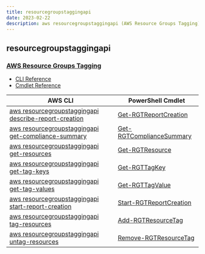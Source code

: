 ```yaml
---
title: resourcegroupstaggingapi
date: 2023-02-22
description: aws resourcegroupstaggingapi (AWS Resource Groups Tagging) command/cmdlet list.
---
```


## resourcegroupstaggingapi

### [AWS Resource Groups Tagging](https://aws.amazon.com/)

* [CLI Reference](https://docs.aws.amazon.com/cli/latest/reference/resourcegroupstaggingapi/index.html)
* [Cmdlet Reference](https://docs.aws.amazon.com/powershell/latest/reference/items/AWS_Resource_Groups_Tagging_API_cmdlets.html)

|AWS CLI|PowerShell Cmdlet|
|----|----|
|[aws resourcegroupstaggingapi describe-report-creation](https://docs.aws.amazon.com/cli/latest/reference/resourcegroupstaggingapi/describe-report-creation.html)|[Get-RGTReportCreation](https://docs.aws.amazon.com/powershell/latest/reference/items/Get-RGTReportCreation.html)|
|[aws resourcegroupstaggingapi get-compliance-summary](https://docs.aws.amazon.com/cli/latest/reference/resourcegroupstaggingapi/get-compliance-summary.html)|[Get-RGTComplianceSummary](https://docs.aws.amazon.com/powershell/latest/reference/items/Get-RGTComplianceSummary.html)|
|[aws resourcegroupstaggingapi get-resources](https://docs.aws.amazon.com/cli/latest/reference/resourcegroupstaggingapi/get-resources.html)|[Get-RGTResource](https://docs.aws.amazon.com/powershell/latest/reference/items/Get-RGTResource.html)|
|[aws resourcegroupstaggingapi get-tag-keys](https://docs.aws.amazon.com/cli/latest/reference/resourcegroupstaggingapi/get-tag-keys.html)|[Get-RGTTagKey](https://docs.aws.amazon.com/powershell/latest/reference/items/Get-RGTTagKey.html)|
|[aws resourcegroupstaggingapi get-tag-values](https://docs.aws.amazon.com/cli/latest/reference/resourcegroupstaggingapi/get-tag-values.html)|[Get-RGTTagValue](https://docs.aws.amazon.com/powershell/latest/reference/items/Get-RGTTagValue.html)|
|[aws resourcegroupstaggingapi start-report-creation](https://docs.aws.amazon.com/cli/latest/reference/resourcegroupstaggingapi/start-report-creation.html)|[Start-RGTReportCreation](https://docs.aws.amazon.com/powershell/latest/reference/items/Start-RGTReportCreation.html)|
|[aws resourcegroupstaggingapi tag-resources](https://docs.aws.amazon.com/cli/latest/reference/resourcegroupstaggingapi/tag-resources.html)|[Add-RGTResourceTag](https://docs.aws.amazon.com/powershell/latest/reference/items/Add-RGTResourceTag.html)|
|[aws resourcegroupstaggingapi untag-resources](https://docs.aws.amazon.com/cli/latest/reference/resourcegroupstaggingapi/untag-resources.html)|[Remove-RGTResourceTag](https://docs.aws.amazon.com/powershell/latest/reference/items/Remove-RGTResourceTag.html)|

